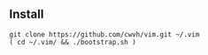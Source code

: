 ## Install

```
git clone https://github.com/cwvh/vim.git ~/.vim
( cd ~/.vim/ && ./bootstrap.sh )
```
